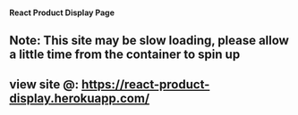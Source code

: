 #### React Product Display Page

## Note: This site may be slow loading, please allow a little time from the container to spin up

## view site @: https://react-product-display.herokuapp.com/
